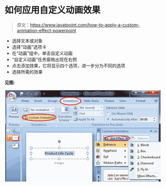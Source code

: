 # 如何应用自定义动画效果

> 原文：<https://www.javatpoint.com/how-to-apply-a-custom-animation-effect-powerpoint>

*   选择文本或对象
*   选择“动画”选项卡
*   在“动画”组中，单击自定义动画
*   “自定义动画”任务窗格出现在右侧
*   点击添加效果，它将显示四个选项，进一步分为不同的选项
*   选择所需的效果

**见图:**

![MSpowerpoint How to apply a custom animation effect 1](img/e45bcd946e76db5bec3f36fa22346255.png)
